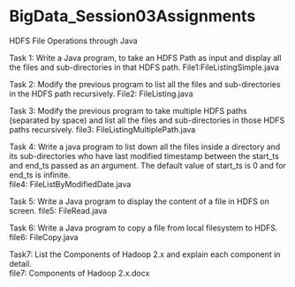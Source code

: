 # BigData_Session03Assignments

HDFS File Operations through Java

Task 1: 
Write a Java program, to take an HDFS Path as input and display all the files and sub-directories in that HDFS path. 
File1:FileListingSimple.java

Task 2: 
Modify the previous program to list all the files and sub-directories in the HDFS path recursively. 
File2: FileListing.java

Task 3: 
Modify the previous program to take multiple HDFS paths (separated by space) and list all the files and sub-directories in those HDFS paths recursively. 
file3: FileListingMultiplePath.java

Task 4: 
Write a java program to list down all the files inside a directory and its sub-directories who have last modified timestamp between the start_ts and end_ts passed as an argument. The default value of start_ts is 0 and for end_ts is infinite.  
file4: FileListByModifiedDate.java

Task 5: 
Write a Java program to display the content of a file in HDFS on screen. 
file5: FileRead.java

Task 6: 
Write a Java program to copy a file from local filesystem to HDFS.
file6: FileCopy.java

Task7:
List the Components of Hadoop 2.x and explain each component in detail.  
file7: Components of Hadoop 2.x.docx
